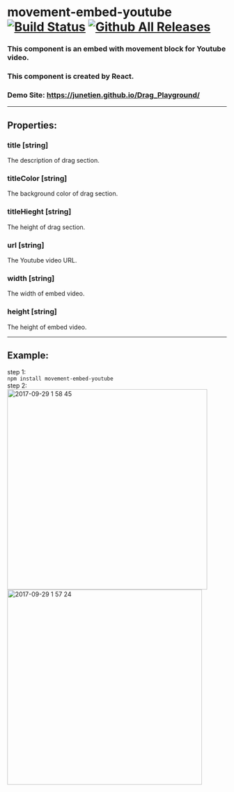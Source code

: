 # movement-embed-youtube [![Build Status](https://travis-ci.org/JuneTien/movement-embed-youtube.svg?branch=master)](https://travis-ci.org/JuneTien/movement-embed-youtube) [![Github All Releases](https://img.shields.io/github/downloads/JuneTien/movement-embed-youtube/total.svg?branch=master)]()
### This component is an embed with movement block for Youtube video.   
### This component is created by React.    
### Demo Site: https://junetien.github.io/Drag_Playground/    
-----
## Properties:    
### title [string]   
The description of drag section.
### titleColor [string]    
The background color of drag section.
### titleHieght [string]    
The height of drag section.
### url [string]   
The Youtube video URL.
### width [string]     
The width of embed video.
### height [string]     
The height of embed video.

-----
## Example:
step 1:   
<code>npm install movement-embed-youtube</code>    
step 2:   
<img width="459" alt="2017-09-29 1 58 45" src="https://user-images.githubusercontent.com/15939944/31044561-4b9ad0ec-a604-11e7-9ffd-be31e5943437.png">  
<img width="447" alt="2017-09-29 1 57 24" src="https://user-images.githubusercontent.com/15939944/31002592-39a286dc-a51e-11e7-9504-ff73f8f1e564.png">
